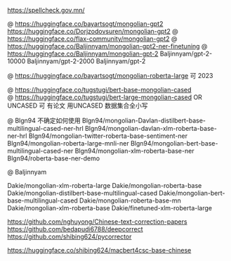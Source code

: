 https://spellcheck.gov.mn/

@ https://huggingface.co/bayartsogt/mongolian-gpt2
https://huggingface.co/Dorjzodovsuren/mongolian-gpt2
@ https://huggingface.co/flax-community/mongolian-gpt2
@ https://huggingface.co/Baljinnyam/mongolian-gpt2-ner-finetuning
@ https://huggingface.co/Baljinnyam/mongolian-gpt-2
Baljinnyam/gpt-2-10000
Baljinnyam/gpt-2-2000
Baljinnyam/gpt-2




@ https://huggingface.co/bayartsogt/mongolian-roberta-large 可 2023



@ https://huggingface.co/tugstugi/bert-base-mongolian-cased   
@ https://huggingface.co/tugstugi/bert-large-mongolian-cased   OR UNCASED  可 有论文 用UNCASED 数据集合全小写


@ Blgn94    不确定如何使用
Blgn94/mongolian-Davlan-distilbert-base-multilingual-cased-ner-hrl
Blgn94/mongolian-davlan-xlm-roberta-base-ner-hrl
Blgn94/mongolian-twitter-roberta-base-sentiment-ner
Blgn94/mongolian-roberta-large-mnli-ner
Blgn94/mongolian-bert-base-multilingual-cased-ner
Blgn94/mongolian-xlm-roberta-base-ner
Blgn94/roberta-base-ner-demo



@ Baljinnyam
<!-- Baljinnyam/xlm-roberta-base-ner-hrl-ner-finetuning -->
<!-- Baljinnyam/bayartsogt-albert-mongolain-ner-finetuning -->
<!-- Baljinnyam/bert-base-multilingual-uncased-mongolian-ner -->
<!-- Baljinnyam/roberta-large-mnli-ner-2000 -->
<!-- Baljinnyam/roberta-large-mnli-ner-1000 -->
<!-- Baljinnyam/Roberta-large-mnli-mongolian-ner -->
<!-- Baljinnyam/xlm-roberta-base-mongolian-ner-finetuning -->





<!-- Dakie  多语言 微调 -->
Dakie/mongolian-xlm-roberta-large
Dakie/mongolian-roberta-base
Dakie/mongolian-distilbert-base-multilingual-cased
Dakie/mongolian-bert-base-multilingual-cased
Dakie/mongolian-roberta-base-mn
Dakie/mongolian-xlm-roberta-base
Dakie/finetuned-xlm-roberta-large


https://github.com/nghuyong/Chinese-text-correction-papers
https://github.com/bedapudi6788/deepcorrect
https://github.com/shibing624/pycorrector

https://huggingface.co/shibing624/macbert4csc-base-chinese